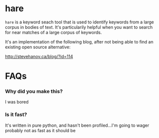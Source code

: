 # hare

`hare` is a keyword seach tool that is used to identify keywords from a large corpus in bodies of text. It's particularily helpful when you want to search for near matches of a large corpus of keywords.

It's an implementation of the following blog, after not being able to find an existing open source alternative:

http://stevehanov.ca/blog/?id=114

# FAQs

### Why did you make this?
I was bored

### Is it fast?
It's written in pure python, and hasn't been profiled...I'm going to wager probably not as fast as it should be
